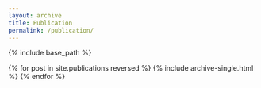 ```yaml
---
layout: archive
title: Publication
permalink: /publication/
---
```

{% include base_path %}

{% for post in site.publications reversed %}
  {% include archive-single.html %}
{% endfor %}
